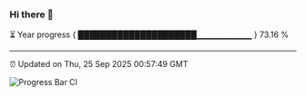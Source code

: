 ### Hi there 👋

⏳ Year progress { █████████████████████▁▁▁▁▁▁▁▁▁ } 73.16 %

---

⏰ Updated on Thu, 25 Sep 2025 00:57:49 GMT

![Progress Bar CI](https://github.com/code-lakshay/GitHub-Actions-Demo/workflows/Progress%20Bar%20CI/badge.svg)
